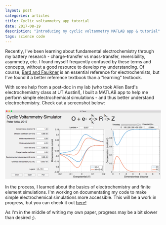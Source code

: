 ```yaml
---
layout: post
categories: articles
title: Cyclic voltammetry app tutorial
date: 2017-08-19
description: "Introducing my cyclic voltammetry MATLAB app & tutorial"
tags: science code
---
```


Recently, I've been learning about fundamental electrochemistry
through my battery research -
charge-transfer vs mass-transfer, reversibility, asymmetry, etc. I found myself
frequently confused by these terms and concepts, without a good resource to
develop my understanding. Of course,
[Bard and Faulkner](https://www.amazon.com/Electrochemical-Methods-Fundamentals-Allen-Bard/dp/0471043729)
is an essential reference for electrochemists, but I've found it a better
reference textbook than a "learning" textbook.

With some help from a post-doc in my lab (who took Allen Bard's
electrochemistry class at UT Austin!),
I built a MATLAB app to help me perform simple electrochemical simulations -
and thus better understand electrochemistry.
Check out a screenshot below:

![Screenshot](/img/CVsimscreenshot.png)

In the process, I learned about the basics of electrochemistry
and finite element simulations.
I'm working on documentating my code to make simple electrochemical
simulations more accessible.
This will be a work in progress, but you can check it out
[here!](\cyclic_voltammetry_simulation\index.html)

As I'm in the middle of writing my own paper, progress may be a bit slower than
desired ;).

